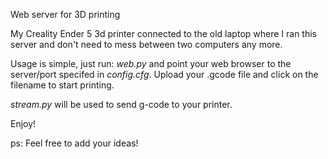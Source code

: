 
Web server for 3D printing

My Creality Ender 5 3d printer connected to the old laptop where I ran this server and don't need to mess between two computers any more.

Usage is simple, just run: _web.py_ and point your web browser to the server/port specifed in _config.cfg_. Upload your .gcode file and click on the filename to start printing.

_stream.py_ will be used to send g-code to your printer.

Enjoy!

ps: Feel free to add your ideas!
